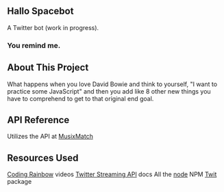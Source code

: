 ## Hallo Spacebot

A Twitter bot (work in progress).

### You remind me.


## About This Project

What happens when you love David Bowie and think to yourself, "I want to practice some JavaScript" and then you add like 8 other new things you have to comprehend to get to that original end goal.

## API Reference

Utilizes the API at [MusixMatch](https://developer.musixmatch.com/)

## Resources Used

[Coding Rainbow](http://codingrainbow.com) videos
[Twitter Streaming API](https://dev.twitter.com/streaming/overview) docs
All the [node](https://nodejs.org/en/)
NPM [Twit](https://www.npmjs.com/package/twit) package
